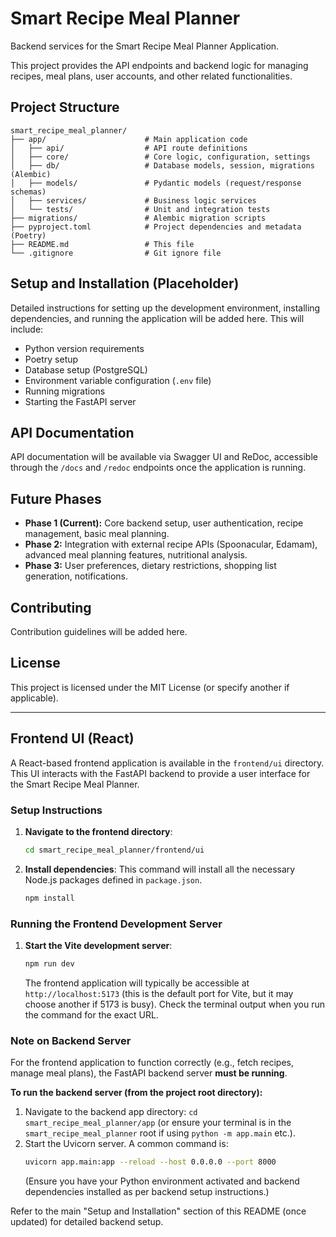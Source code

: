 # Smart Recipe Meal Planner

Backend services for the Smart Recipe Meal Planner Application.

This project provides the API endpoints and backend logic for managing recipes, meal plans, user accounts, and other related functionalities.

## Project Structure

```
smart_recipe_meal_planner/
├── app/                      # Main application code
│   ├── api/                  # API route definitions
│   ├── core/                 # Core logic, configuration, settings
│   ├── db/                   # Database models, session, migrations (Alembic)
│   ├── models/               # Pydantic models (request/response schemas)
│   ├── services/             # Business logic services
│   └── tests/                # Unit and integration tests
├── migrations/               # Alembic migration scripts
├── pyproject.toml            # Project dependencies and metadata (Poetry)
├── README.md                 # This file
└── .gitignore                # Git ignore file
```

## Setup and Installation (Placeholder)

Detailed instructions for setting up the development environment, installing dependencies, and running the application will be added here. This will include:

*   Python version requirements
*   Poetry setup
*   Database setup (PostgreSQL)
*   Environment variable configuration (`.env` file)
*   Running migrations
*   Starting the FastAPI server

## API Documentation

API documentation will be available via Swagger UI and ReDoc, accessible through the `/docs` and `/redoc` endpoints once the application is running.

## Future Phases

*   **Phase 1 (Current):** Core backend setup, user authentication, recipe management, basic meal planning.
*   **Phase 2:** Integration with external recipe APIs (Spoonacular, Edamam), advanced meal planning features, nutritional analysis.
*   **Phase 3:** User preferences, dietary restrictions, shopping list generation, notifications.

## Contributing

Contribution guidelines will be added here.

## License

This project is licensed under the MIT License (or specify another if applicable).

---

## Frontend UI (React)

A React-based frontend application is available in the `frontend/ui` directory. This UI interacts with the FastAPI backend to provide a user interface for the Smart Recipe Meal Planner.

### Setup Instructions

1.  **Navigate to the frontend directory**:
    ```bash
    cd smart_recipe_meal_planner/frontend/ui
    ```

2.  **Install dependencies**:
    This command will install all the necessary Node.js packages defined in `package.json`.
    ```bash
    npm install
    ```

### Running the Frontend Development Server

1.  **Start the Vite development server**:
    ```bash
    npm run dev
    ```
    The frontend application will typically be accessible at `http://localhost:5173` (this is the default port for Vite, but it may choose another if 5173 is busy). Check the terminal output when you run the command for the exact URL.

### Note on Backend Server

For the frontend application to function correctly (e.g., fetch recipes, manage meal plans), the FastAPI backend server **must be running**.

**To run the backend server (from the project root directory):**
1. Navigate to the backend app directory: `cd smart_recipe_meal_planner/app` (or ensure your terminal is in the `smart_recipe_meal_planner` root if using `python -m app.main` etc.).
2. Start the Uvicorn server. A common command is:
   ```bash
   uvicorn app.main:app --reload --host 0.0.0.0 --port 8000
   ```
   (Ensure you have your Python environment activated and backend dependencies installed as per backend setup instructions.)

Refer to the main "Setup and Installation" section of this README (once updated) for detailed backend setup.
